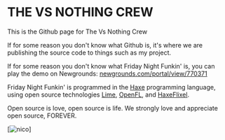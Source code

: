 # THE VS NOTHING CREW
This is the Github page for The Vs Nothing Crew

If for some reason you don't know what Github is, it's where we are publishing the source code to things such as my project.

If for some reason you don't know what Friday Night Funkin' is, you can play the demo on Newgrounds: 
[newgrounds.com/portal/view/770371](https://www.newgrounds.com/portal/view/770371)

Friday Night Funkin' is programmed in the [Haxe](https://github.com/HaxeFoundation/haxe) programming 
language, using open source technologies [Lime](https://github.com/openfl/lime), [OpenFL](https://github.com/openfl/openfl), and [HaxeFlixel](https://github.com/haxeflixel/flixel).

Open source is love, open source is life. We strongly love and appreciate open source, FOREVER.

[![nico](https://user-images.githubusercontent.com/22229331/206884658-b0d70638-1b51-4bff-a9c0-9219393b6561.gif)]
